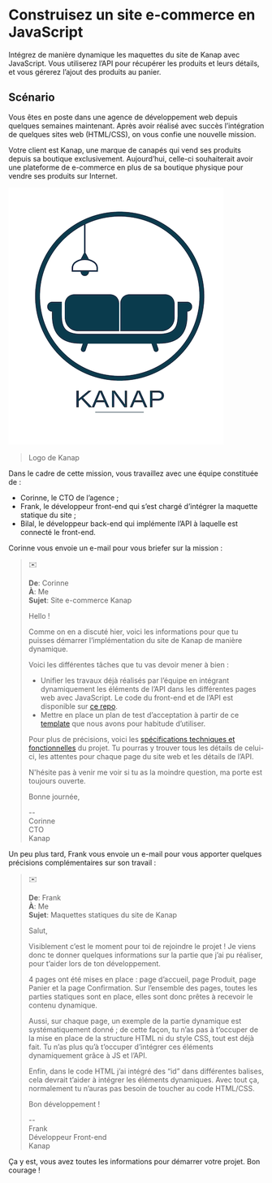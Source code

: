 # Construisez un site e-commerce en JavaScript

Intégrez de manière dynamique les maquettes du site de Kanap avec JavaScript. Vous utiliserez l’API pour récupérer les produits et leurs détails, et vous gérerez l’ajout des produits au panier.

## Scénario

Vous êtes en poste dans une agence de développement web depuis quelques semaines maintenant. Après avoir réalisé avec succès l’intégration de quelques sites web (HTML/CSS), on vous confie une nouvelle mission.

Votre client est Kanap, une marque de canapés qui vend ses produits depuis sa boutique exclusivement. Aujourd’hui, celle-ci souhaiterait avoir une plateforme de e-commerce en plus de sa boutique physique pour vendre ses produits sur Internet.

![Un canapé avec une lampe et marqué Kanap](docs/kanaplogo.png)
> Logo de Kanap

Dans le cadre de cette mission, vous travaillez avec une équipe constituée de :
* Corinne, le CTO de l’agence ;
* Frank, le développeur front-end qui s’est chargé d’intégrer la maquette statique du site ;
* Bilal, le développeur back-end qui implémente l’API à laquelle est connecté le front-end.

Corinne vous envoie un e-mail pour vous briefer sur la mission :

>
> :envelope:
>
> **De**: Corinne <br />
> **À**: Me <br />
> **Sujet**: Site e-commerce Kanap <br />
>
> Hello !
>
> Comme on en a discuté hier, voici les informations pour que tu puisses démarrer l’implémentation du site de Kanap de manière dynamique. 
>
> Voici les différentes tâches que tu vas devoir mener à bien :
>
> * Unifier les travaux déjà réalisés par l’équipe en intégrant dynamiquement les éléments de l’API dans les différentes pages web avec JavaScript. Le code du front-end et de l’API est disponible sur [ce repo](https://github.com/OpenClassrooms-Student-Center/P5-Dev-Web-Kanap).
> * Mettre en place un plan de test d’acceptation à partir de ce [template](https://s3.eu-west-1.amazonaws.com/course.oc-static.com/projects/DWJ_FR_P5/DW+P5+-+Modele+plan+tests+acceptation.xlsx) que nous avons pour habitude d’utiliser.
>
> Pour plus de précisions, voici les [spécifications techniques et fonctionnelles](docs/specifications.pdf) du projet. Tu pourras y trouver tous les détails de celui-ci, les attentes pour chaque page du site web et les détails de l’API. 
>
> N'hésite pas à venir me voir si tu as la moindre question, ma porte est toujours ouverte.
>
> Bonne journée,
>
> -- <br />
> Corinne <br />
> CTO <br />
> Kanap
>

Un peu plus tard, Frank vous envoie un e-mail pour vous apporter quelques précisions complémentaires sur son travail :

>
> :envelope:
>
> **De**: Frank <br />
> **À**: Me <br />
> **Sujet**: Maquettes statiques du site de Kanap <br />
>
> Salut,
>
>Visiblement c’est le moment pour toi de rejoindre le projet ! Je viens donc te donner quelques informations sur la partie que j’ai pu réaliser, pour t’aider lors de ton développement.
>
> 4 pages ont été mises en place : page d’accueil, page Produit, page Panier et la page Confirmation. Sur l’ensemble des pages, toutes les parties statiques sont en place, elles sont donc prêtes à recevoir le contenu dynamique.
>
> Aussi, sur chaque page, un exemple de la partie dynamique est systématiquement donné ; de cette façon, tu n’as pas à t’occuper de la mise en place de la structure HTML ni du style CSS, tout est déjà fait. Tu n’as plus qu’à t’occuper d’intégrer ces éléments dynamiquement grâce à JS et l’API.
>
> Enfin, dans le code HTML j’ai intégré des “id” dans différentes balises, cela devrait t’aider à intégrer les éléments dynamiques. Avec tout ça, normalement tu n’auras pas besoin de toucher au code HTML/CSS.
>
> Bon développement !
>
> -- <br />
> Frank <br />
> Développeur Front-end <br />
> Kanap
>

Ça y est, vous avez toutes les informations pour démarrer votre projet. Bon courage !
